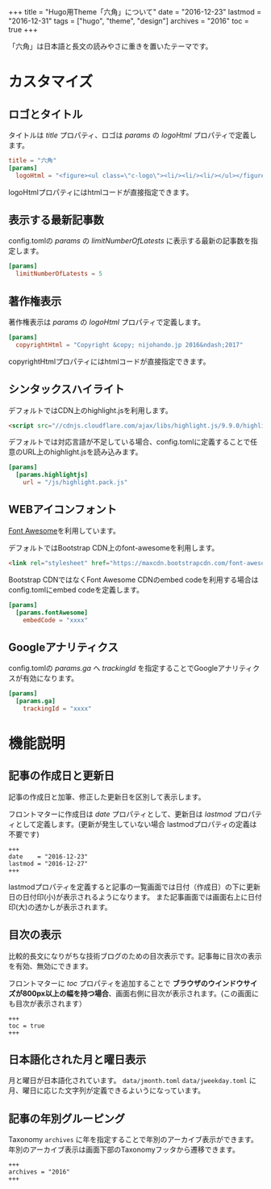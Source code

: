 +++
title = "Hugo用Theme「六角」について"
date = "2016-12-23"
lastmod = "2016-12-31"
tags = ["hugo", "theme", "design"]
archives = "2016"
toc = true
+++

「六角」は日本語と長文の読みやさに重きを置いたテーマです。

<!--more-->

# カスタマイズ

## ロゴとタイトル

タイトルは *title* プロパティ、ロゴは *params* の *logoHtml* プロパティで定義します。

```toml
title = "六角"
[params]
  logoHtml = "<figure><ul class=\"c-logo\"><li/><li/><li/></ul></figure>"
```

logoHtmlプロパティにはhtmlコードが直接指定できます。


## 表示する最新記事数

config.tomlの *params* の *limitNumberOfLatests* に表示する最新の記事数を指定します。

```toml
[params]
  limitNumberOfLatests = 5
```

## 著作権表示

著作権表示は *params* の *logoHtml* プロパティで定義します。

```toml
[params]
  copyrightHtml = "Copyright &copy; nijohando.jp 2016&ndash;2017"
```

copyrightHtmlプロパティにはhtmlコードが直接指定できます。

## シンタックスハイライト

デフォルトではCDN上のhighlight.jsを利用します。

```html
<script src="//cdnjs.cloudflare.com/ajax/libs/highlight.js/9.9.0/highlight.min.js"></script>
```

デフォルトでは対応言語が不足している場合、config.tomlに定義することで任意のURL上のhighlight.jsを読み込みます。

```toml
[params]
  [params.highlightjs]
    url = "/js/highlight.pack.js"
```

## WEBアイコンフォント

[Font Awesome](http://fontawesome.io/)を利用しています。

デフォルトではBootstrap CDN上のfont-awesomeを利用します。

```html
<link rel="stylesheet" href="https://maxcdn.bootstrapcdn.com/font-awesome/4.7.0/css/font-awesome.min.css">
```

Bootstrap CDNではなくFont Awesome CDNのembed codeを利用する場合はconfig.tomlにembed codeを定義します。

```toml
[params]
  [params.fontAwesome]
    embedCode = "xxxx"
```

## Googleアナリティクス

config.tomlの *params.ga* へ *trackingId* を指定することでGoogleアナリティクスが有効になります。


```toml
[params]
  [params.ga]
    trackingId = "xxxx"
```


# 機能説明

## 記事の作成日と更新日

記事の作成日と加筆、修正した更新日を区別して表示します。

フロントマターに作成日は *date* プロパティとして、更新日は *lastmod* プロパティとして定義します。(更新が発生していない場合 lastmodプロパティの定義は不要です)

```
+++
date    = "2016-12-23"
lastmod = "2016-12-27"
+++
```

lastmodプロパティを定義すると記事の一覧画面では日付（作成日）の下に更新日の日付印(小)が表示されるようになります。
また記事画面では画面右上に日付印(大)の透かしが表示されます。


## 目次の表示

比較的長文になりがちな技術ブログのための目次表示です。記事毎に目次の表示を有効、無効にできます。

フロントマターに *toc* プロパティを追加することで **ブラウザのウインドウサイズが800px以上の幅を持つ場合**、画面右側に目次が表示されます。(この画面にも目次が表示されます）

```
+++
toc = true
+++
```
## 日本語化された月と曜日表示

月と曜日が日本語化されています。
`data/jmonth.toml` `data/jweekday.toml` に月、曜日に応じた文字列が定義できるよいうになっています。


## 記事の年別グルーピング

Taxonomy `archives` に年を指定することで年別のアーカイブ表示ができます。年別のアーカイブ表示は画面下部のTaxonomyフッタから遷移できます。

```
+++
archives = "2016"
+++
```
